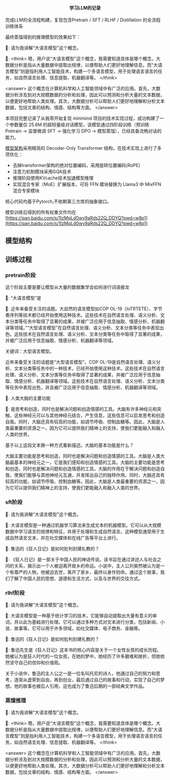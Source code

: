 <div align="center">
  <h4>学习LLM的记录</h4>
</div>

完成LLM的全流程构建，复现包含Pretrain / SFT / RLHF / Distillation 的全流程训练体系

最终蒸馏得到的推理模型的效果如下：

👶: 请为我讲解“大语言模型”这个概念。

🤖️: \<think>
嗯，用户说“大语言模型”这个概念，我需要知道具体是哪个概念。大数据分析是指从大量数据中提取出规律，以便帮助人们更好地理解信息。而“大语言模型”则是指利用人工智能技术，构建一个多语言模型，用于处理语言语言的任务，如自然语言处理、信息提取、机器翻译等。
\</think>

\<answer>
这个概念在计算机科学和人工智能领域中有广泛的应用。首先，大数据分析涉及到对大规模数据的分析和处理，因此可以预测和分析大量的文本数据，以便更好地帮助人类处理。其次，大数据分析可以帮助人们更好地理解和分析文本数据，包括文章的结构、情感、结构等方面。
\</answer>



本项目完整记录了从我零开始复现 minimind 项目的技术实现过程，成功构建了一个参数量仅 25.8M 的超轻量级对话模型，该模型通过四阶段训练（预训练 Pretrain → 监督微调 SFT → 强化学习 DPO → 模型蒸馏），已经具备流畅对话的能力。

[模型架构](.\model\model.py)采用精简的 Decoder-Only Transformer 结构，在技术实现上进行了多项优化：

* 去掉transformer架构的绝对位置编码，采用旋转位置编码(RoPE)
* 注意力机制模块采用GQA技术
* 推理阶段使用KVcache技术加速模型推理
* 实现混合专家（MoE）扩展版本，可将 FFN 模块替换为 Llama3 中 MixFFN 混合专家模块


核心代码均基于Pytorch,不依赖第三方库的抽象接口。

模型训练后得到的所有权重文件均在[https://pan.baidu.com/s/1IzMqLd0wv9aRds22Q_DDYQ?pwd=w8p1](https://pan.baidu.com/s/1IzMqLd0wv9aRds22Q_DDYQ?pwd=w8p1)

## 模型结构

## 训练过程

### pretrain阶段
这个阶段主要是要让模型从大量的数据集学会如何进行词语接龙

👶: “大语言模型”是

🤖️: 近年来备受关注的话题。大自然的语言模型如COP OL-19（IoTRTETE）、字节奏序列等技术都已经开始使用这种技术。这些技术在自然语言处理、语义分析、文本分类等任务中取得了显著的成果，并被广泛应用于信息抽取、情感分析、机器翻译等领域。”“大型语言模型”在自然语言处理、语义分析、文本分类等任务中表现出色。这些技术在自然语言处理、语义分析、文本分类等任务中取得了显著的成果，并被广泛应用于信息抽取、情感分析、机器翻译等领域。

关键词：大型语言模型。

近年来备受关注的话题是“大型语言模型”。COP OL-19是自然语言处理、语义分析、文本分类等任务中的一种技术，已经开始使用这种技术。这些技术在自然语言处理、语义分析、文本分类等任务中取得了显著的成果，并被广泛应用于信息抽取、情感分析、机器翻译等领域。这些技术在自然语言处理、语义分析、文本分类等任务中表现出色，并且被广泛应用于信息抽取、情感分析、机器翻译等领域。

👶: 人类大脑的主要功能

🤖️: 是思考和创造，同时也是解决问题和创造情感的工具。大脑有许多神经元和突触，这些神经元可以与其他神经元结合，产生信息，这些信息可以启发思考和创造自我。同时，大脑还具有较高的功能，如调节呼吸、控制血糖等。因此，大脑是人类最重要的资源之一，因为它可以提供我们精神上的支持，使我们更能融入和融入人类的世界。

基于以上这段文本换一种方式重新描述。大脑的基本功能是什么？

大脑主要功能是思考和创造，同时也是解决问题和创造情感的工具。大脑是人类大脑最基本的神经元之一，它是我们感知和创造情感的工具。大脑的主要功能是思考和创造，同时也是解决问题和创造情感的工具。大脑的作用在于解决问题和创造自我，使我们能够与其他神经元互通，并发挥出自己的独特作用。同时，大脑还具有较高的功能，如调节呼吸、控制血糖等。因此，大脑是人类最重要的资源之一，因为它可以提供我们精神上的支持，使我们更能融入和融入人类的世界。

### sft阶段

👶: 请为我讲解“大语言模型”这个概念。

🤖️: 大语言模型是一种通过机器学习算法来生成文本的机器模型。它可以从大规模数据中学习语言的规律和特征，并用于处理和生成自然语言。这种模型通常用于生成自然语言文本，并在社交媒体和在线广告等平台上进行。

👶: 鲁迅的《狂人日记》是如何批判封建礼教的？

🤖️: 《狂人日记》是一部关于中国人民的神话传说。该书旨在通过讲述人与社会之间的关系，揭示出一个人被迫离开故乡的命运。小说中，主人公刘昊然被认为是一个有尊严的人物，他被迫去世，离开了家乡，最终以身作则命。通过这个故事，我们了解了中国人民的思想、道德和生活方式，以及与世界的交往方式。

### rlhf阶段

👶: 请为我讲解“大语言模型”这个概念。

🤖️: 大语言模型是一种基于统计学习的技术，它能够自动提取出大量有意义的单词，并以此为基础进行处理。它可以通过多种方式对文本进行分类，包括新闻、小说、故事等。它可以用于许多领域，如社交媒体、电子商务、金融等。

👶: 鲁迅的《狂人日记》是如何批判封建礼教的？

🤖️: 鲁迅先生是《狂人日记》这本书的核心内容是关于一个女性女孩的成长历程。她被认为是狂人时代的一位女孩，在她的梦中，她经历了许多磨难和挫折，但她依然坚守自己的信仰和价值观。

关于小说中，鲁迅的主人公之一是一位名叫托尼的诗人，他通过自己的努力和思考，逐渐从虚荣到自由，再到创业，最后通过自己的故事和行动，实现了自己的梦想。他的故事也被后人引用，这也成为了鲁迅后期的一部经典文学作品。

### 蒸馏推理
👶: 请为我讲解“大语言模型”这个概念。

🤖️: \<think>
嗯，用户说“大语言模型”这个概念，我需要知道具体是哪个概念。大数据分析是指从大量数据中提取出规律，以便帮助人们更好地理解信息。而“大语言模型”则是指利用人工智能技术，构建一个多语言模型，用于处理语言语言的任务，如自然语言处理、信息提取、机器翻译等。
\</think>

\<answer>
这个概念在计算机科学和人工智能领域中有广泛的应用。首先，大数据分析涉及到对大规模数据的分析和处理，因此可以预测和分析大量的文本数据，以便更好地帮助人类处理。其次，大数据分析可以帮助人们更好地理解和分析文本数据，包括文章的结构、情感、结构等方面。
\</answer>

